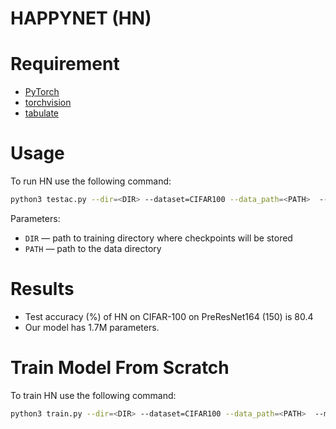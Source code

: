 # HAPPYNET (HN)

# Requirement
* [PyTorch](http://pytorch.org/)
* [torchvision](https://github.com/pytorch/vision/)
* [tabulate](https://pypi.python.org/pypi/tabulate/)

# Usage
To run HN use the following command:

```bash
python3 testac.py --dir=<DIR> --dataset=CIFAR100 --data_path=<PATH>  --model=PreResNet164 --epochs=225 --lr_init=0.1 --wd=3e-4 --swa --swa_start=126 --swa_lr=0.05
``` 
Parameters:

* ```DIR``` &mdash; path to training directory where checkpoints will be stored
* ```PATH``` &mdash; path to the data directory

# Results

* Test accuracy (%) of HN on CIFAR-100 on PreResNet164 (150) is  80.4
* Our model has 1.7M parameters.

# Train Model From Scratch
To train HN use the following command:

```bash
python3 train.py --dir=<DIR> --dataset=CIFAR100 --data_path=<PATH>  --model=PreResNet164 --epochs=225 --lr_init=0.1 --wd=3e-4 --swa --swa_start=126 --swa_lr=0.05
``` 
